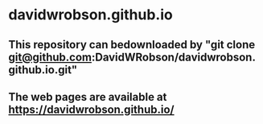 # davidwrobson.github.io

## This repository can bedownloaded  by "git clone git@github.com:DavidWRobson/davidwrobson.github.io.git"

## The web pages are available at https://davidwrobson.github.io/
